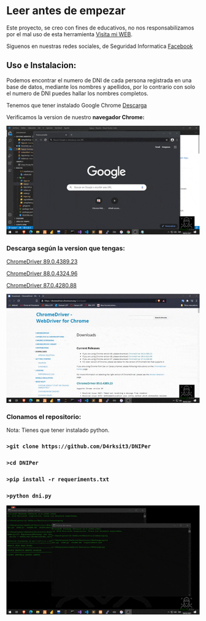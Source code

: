 # Leer antes de empezar

Este proyecto, se creo con fines de educativos, no nos responsabilizamos por el mal uso de esta herramienta [Visita mi WEB](https://projectdni.000webhostapp.com/).

Siguenos en nuestras redes sociales, de Seguridad Informatica [Facebook](https://facebook.com/d4rksit3)

## Uso e Instalacion:

Podemos encontrar el numero de DNI de cada persona registrada en una base de datos, mediante los nombres y apellidos, por lo contrario con solo el numero de DNI puedes hallar los nombres completos.

Tenemos que tener instalado Google Chrome [Descarga](https://www.google.com/intl/es-419/chrome/)

Verificamos la version de nuestro <b>navegador Chrome:</b>

![Watch the video](version.gif)

<p>

### Descarga según la version que tengas:


[ChromeDriver 89.0.4389.23](https://chromedriver.storage.googleapis.com/index.html?path=89.0.4389.23/)

[ChromeDriver 88.0.4324.96](https://chromedriver.storage.googleapis.com/index.html?path=88.0.4324.96/)

[ChromeDriver 87.0.4280.88](https://chromedriver.storage.googleapis.com/index.html?path=87.0.4280.88/)

<p>

![Watch the video](friver.gif)


### Clonamos el repositorio:

Nota: Tienes que tener instalado python.

### `>git clone https://github.com/D4rksit3/DNIPer`
### `>cd DNIPer`
### `>pip install -r requeriments.txt`
### `>python dni.py`


<p>

![Watch the video](fin.gif)




















































